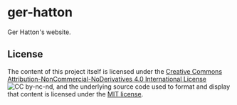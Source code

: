 # ger-hatton

Ger Hatton's website.

## License

The content of this project itself is licensed under the [Creative Commons Attribution-NonCommercial-NoDerivatives 4.0 International License](http://creativecommons.org/licenses/by-nc-nd/4.0/) ![CC by-nc-nd](https://i.creativecommons.org/l/by-nc-nd/4.0/80x15.png "CC by-nc-nd"), and the underlying source code used to format and display that content is licensed under the [MIT license](http://opensource.org/licenses/mit-license.php).
